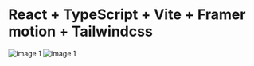 # React + TypeScript + Vite + Framer motion + Tailwindcss

![image 1](card-view1.png)
![image 1](card-view1.png)